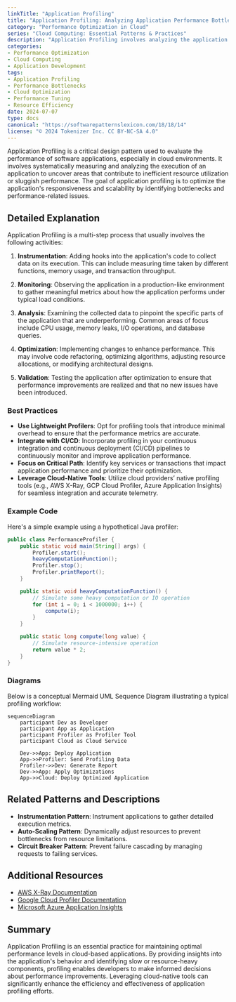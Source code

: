 ```yaml
---
linkTitle: "Application Profiling"
title: "Application Profiling: Analyzing Application Performance Bottlenecks"
category: "Performance Optimization in Cloud"
series: "Cloud Computing: Essential Patterns & Practices"
description: "Application Profiling involves analyzing the application performance to identify and eliminate bottlenecks, enhancing its efficiency and responsiveness in cloud environments."
categories:
- Performance Optimization
- Cloud Computing
- Application Development
tags:
- Application Profiling
- Performance Bottlenecks
- Cloud Optimization
- Performance Tuning
- Resource Efficiency
date: 2024-07-07
type: docs
canonical: "https://softwarepatternslexicon.com/18/18/14"
license: "© 2024 Tokenizer Inc. CC BY-NC-SA 4.0"
---
```



Application Profiling is a critical design pattern used to evaluate the performance of software applications, especially in cloud environments. It involves systematically measuring and analyzing the execution of an application to uncover areas that contribute to inefficient resource utilization or sluggish performance. The goal of application profiling is to optimize the application's responsiveness and scalability by identifying bottlenecks and performance-related issues.

## Detailed Explanation

Application Profiling is a multi-step process that usually involves the following activities:

1. **Instrumentation**: Adding hooks into the application's code to collect data on its execution. This can include measuring time taken by different functions, memory usage, and transaction throughput.

2. **Monitoring**: Observing the application in a production-like environment to gather meaningful metrics about how the application performs under typical load conditions.

3. **Analysis**: Examining the collected data to pinpoint the specific parts of the application that are underperforming. Common areas of focus include CPU usage, memory leaks, I/O operations, and database queries.

4. **Optimization**: Implementing changes to enhance performance. This may involve code refactoring, optimizing algorithms, adjusting resource allocations, or modifying architectural designs.

5. **Validation**: Testing the application after optimization to ensure that performance improvements are realized and that no new issues have been introduced.

### Best Practices

- **Use Lightweight Profilers**: Opt for profiling tools that introduce minimal overhead to ensure that the performance metrics are accurate.
- **Integrate with CI/CD**: Incorporate profiling in your continuous integration and continuous deployment (CI/CD) pipelines to continuously monitor and improve application performance.
- **Focus on Critical Path**: Identify key services or transactions that impact application performance and prioritize their optimization.
- **Leverage Cloud-Native Tools**: Utilize cloud providers’ native profiling tools (e.g., AWS X-Ray, GCP Cloud Profiler, Azure Application Insights) for seamless integration and accurate telemetry.

### Example Code

Here's a simple example using a hypothetical Java profiler:

```java
public class PerformanceProfiler {
    public static void main(String[] args) {
        Profiler.start();
        heavyComputationFunction();
        Profiler.stop();
        Profiler.printReport();
    }

    public static void heavyComputationFunction() {
        // Simulate some heavy computation or IO operation
        for (int i = 0; i < 1000000; i++) {
            compute(i);
        }
    }

    public static long compute(long value) {
        // Simulate resource-intensive operation
        return value * 2;
    }
}
```

### Diagrams

Below is a conceptual Mermaid UML Sequence Diagram illustrating a typical profiling workflow:

```mermaid
sequenceDiagram
    participant Dev as Developer
    participant App as Application
    participant Profiler as Profiler Tool
    participant Cloud as Cloud Service

    Dev->>App: Deploy Application
    App->>Profiler: Send Profiling Data
    Profiler->>Dev: Generate Report
    Dev->>App: Apply Optimizations
    App->>Cloud: Deploy Optimized Application
```

## Related Patterns and Descriptions

- **Instrumentation Pattern**: Instrument applications to gather detailed execution metrics.
- **Auto-Scaling Pattern**: Dynamically adjust resources to prevent bottlenecks from resource limitations.
- **Circuit Breaker Pattern**: Prevent failure cascading by managing requests to failing services.

## Additional Resources

- [AWS X-Ray Documentation](https://docs.aws.amazon.com/xray/index.html)
- [Google Cloud Profiler Documentation](https://cloud.google.com/profiler/docs)
- [Microsoft Azure Application Insights](https://docs.microsoft.com/en-us/azure/azure-monitor/app/app-insights-overview)

## Summary

Application Profiling is an essential practice for maintaining optimal performance levels in cloud-based applications. By providing insights into the application's behavior and identifying slow or resource-heavy components, profiling enables developers to make informed decisions about performance improvements. Leveraging cloud-native tools can significantly enhance the efficiency and effectiveness of application profiling efforts.
